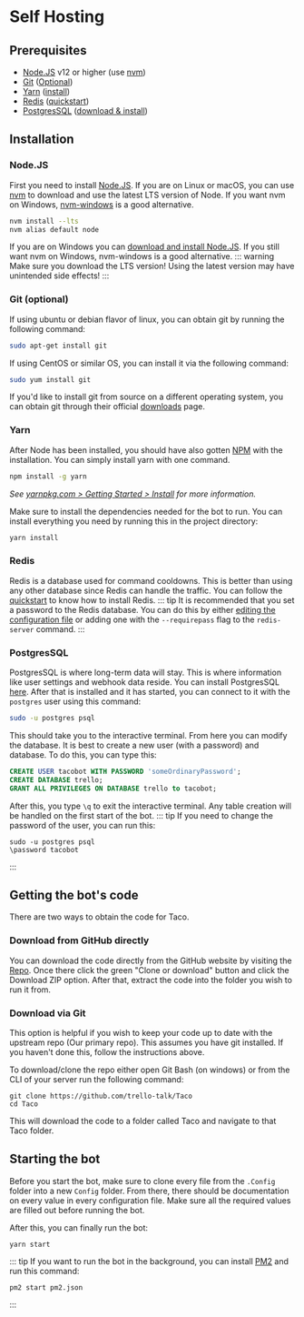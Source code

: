 # Self Hosting

## Prerequisites
- [Node.JS](https://nodejs.org/) v12 or higher (use [nvm](https://github.com/nvm-sh/nvm/blob/master/README.md))
- [Git](https://git-scm.com/downloads) ([Optional](#git))
- [Yarn](https://yarnpkg.com/) ([install](https://yarnpkg.com/getting-started/install))
- [Redis](https://redis.io/) ([quickstart](https://redis.io/topics/quickstart))
- [PostgresSQL](https://www.postgresql.org/) ([download & install](https://www.postgresql.org/download/))

## Installation

### Node.JS
First you need to install [Node.JS](https://nodejs.org/). If you are on Linux or macOS, you can use [nvm](https://github.com/nvm-sh/nvm/blob/master/README.md) to download and use the latest LTS version of Node. If you want nvm on Windows, [nvm-windows](https://github.com/coreybutler/nvm-windows) is a good alternative.
```sh
nvm install --lts
nvm alias default node
```

If you are on Windows you can [download and install Node.JS](https://nodejs.org/en/download/). If you still want nvm on Windows, nvm-windows is a good alternative.
::: warning
Make sure you download the LTS version! Using the latest version may have unintended side effects!
:::

### Git (optional)

If using ubuntu or debian flavor of linux, you can obtain git by running the following command:
```sh
sudo apt-get install git
```

If using CentOS or similar OS, you can install it via the following command:
```sh
sudo yum install git
```

If you'd like to install git from source on a different operating system, you can obtain git through their official [downloads](https://git-scm.com/downloads) page.

### Yarn
After Node has been installed, you should have also gotten [NPM](https://www.npmjs.com/) with the installation. You can simply install yarn with one command.
```sh
npm install -g yarn
```
*See [yarnpkg.com > Getting Started > Install](https://yarnpkg.com/getting-started/install) for more information.*

Make sure to install the dependencies needed for the bot to run. You can install everything you need by running this in the project directory:
```sh
yarn install
```

### Redis
Redis is a database used for command cooldowns. This is better than using any other database since Redis can handle the traffic. You can follow the [quickstart](https://redis.io/topics/quickstart) to know how to install Redis.
::: tip
It is recommended that you set a password to the Redis database. You can do this by either [editing the configuration file](https://stackoverflow.com/questions/7537905/redis-set-a-password-for-redis#7548743) or adding one with the `--requirepass` flag to the `redis-server` command.
:::

### PostgresSQL
PostgresSQL is where long-term data will stay. This is where information like user settings and webhook data reside. You can install PostgresSQL [here](https://www.postgresql.org/download/). After that is installed and it has started, you can connect to it with the `postgres` user using this command:
```sh
sudo -u postgres psql
```

This should take you to the interactive terminal. From here you can modify the database. It is best to create a new user (with a password) and database. To do this, you can type this:
```sql
CREATE USER tacobot WITH PASSWORD 'someOrdinaryPassword';
CREATE DATABASE trello;
GRANT ALL PRIVILEGES ON DATABASE trello to tacobot;
```
After this, you type `\q` to exit the interactive terminal. Any table creation will be handled on the first start of the bot.
::: tip
If you need to change the password of the user, you can run this:
```
sudo -u postgres psql
\password tacobot
```
:::

## Getting the bot's code

There are two ways to obtain the code for Taco. 

### Download from GitHub directly

You can download the code directly from the GitHub website by visiting the [Repo](https://github.com/trello-talk/Taco).
Once there click the green "Clone or download" button and click the Download ZIP option. After that, extract the code into the folder you wish to run it from.

### Download via Git

This option is helpful if you wish to keep your code up to date with the upstream repo (Our primary repo). This assumes you have git installed. If you haven't done this, follow the instructions above.

To download/clone the repo either open Git Bash (on windows) or from the CLI of your server run the following command:
```
git clone https://github.com/trello-talk/Taco
cd Taco
```

This will download the code to a folder called Taco and navigate to that Taco folder. 


## Starting the bot
Before you start the bot, make sure to clone every file from the `.Config` folder into a new `Config` folder. From there, there should be documentation on every value in every configuration file. Make sure all the required values are filled out before running the bot.

After this, you can finally run the bot:
```
yarn start
```

::: tip
If you want to run the bot in the background, you can install [PM2](https://pm2.keymetrics.io/docs/usage/quick-start/) and run this command:
```
pm2 start pm2.json
```
:::
